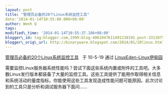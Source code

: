 ```yaml
--- 
layout: post 
title: "管理员必备的20个Linux系统监控工具" 
date:'2014-01-14T10:55:00.000+08:00' 
author: Wenh Q
tags:
modified\_time: '2014-01-14T10:55:37.186+08:00' 
blogger\_id: tag:blogger.com,1999:blog-4961947611491238191.post-3311075979682552389
blogger\_orig\_url: http://binaryware.blogspot.com/2014/01/20linux.html
---
```

[管理员必备的20个Linux系统监控工具](http://www.linuxeden.com/html/sysadmin/20100519/103073.html) 
 于 10-5-19 通过 [LinuxEden-Linux伊甸园](http://www.linuxeden.com/)



需要监控Linux服务器系统性能吗？尝试下面这些系统内置或附件的工具吧。大多数Linux发行版本都装备了大量的监控工具。这些工具提供了能用作取得相关信息和系统活动的量度指标。你能使用这些工具发现造成性能问题可能原因。此次讨论到的工具只是分析和调试服务器下面问……
